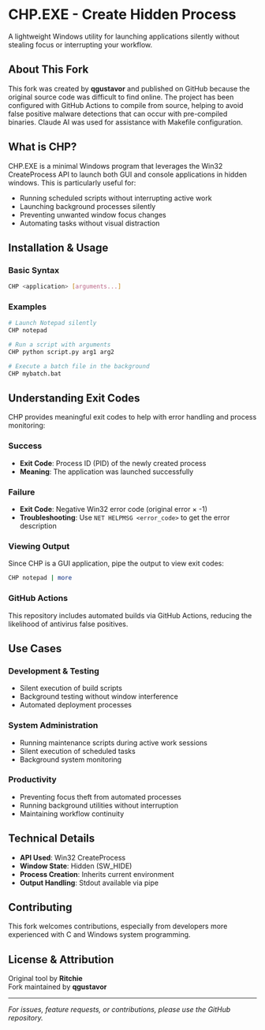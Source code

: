 # CHP.EXE - Create Hidden Process

A lightweight Windows utility for launching applications silently without stealing focus or interrupting your workflow.

## About This Fork

This fork was created by **qgustavor** and published on GitHub because the original source code was difficult to find online. The project has been configured with GitHub Actions to compile from source, helping to avoid false positive malware detections that can occur with pre-compiled binaries. Claude AI was used for assistance with Makefile configuration.

## What is CHP?

CHP.EXE is a minimal Windows program that leverages the Win32 CreateProcess API to launch both GUI and console applications in hidden windows. This is particularly useful for:

- Running scheduled scripts without interrupting active work
- Launching background processes silently
- Preventing unwanted window focus changes
- Automating tasks without visual distraction

## Installation & Usage

### Basic Syntax
```bash
CHP <application> [arguments...]
```

### Examples
```bash
# Launch Notepad silently
CHP notepad

# Run a script with arguments
CHP python script.py arg1 arg2

# Execute a batch file in the background
CHP mybatch.bat
```

## Understanding Exit Codes

CHP provides meaningful exit codes to help with error handling and process monitoring:

### Success
- **Exit Code**: Process ID (PID) of the newly created process
- **Meaning**: The application was launched successfully

### Failure
- **Exit Code**: Negative Win32 error code (original error × -1)
- **Troubleshooting**: Use `NET HELPMSG <error_code>` to get the error description

### Viewing Output
Since CHP is a GUI application, pipe the output to view exit codes:

```bash
CHP notepad | more
```

### GitHub Actions
This repository includes automated builds via GitHub Actions, reducing the likelihood of antivirus false positives.

## Use Cases

### Development & Testing
- Silent execution of build scripts
- Background testing without window interference
- Automated deployment processes

### System Administration
- Running maintenance scripts during active work sessions
- Silent execution of scheduled tasks
- Background system monitoring

### Productivity
- Preventing focus theft from automated processes
- Running background utilities without interruption
- Maintaining workflow continuity

## Technical Details

- **API Used**: Win32 CreateProcess
- **Window State**: Hidden (SW_HIDE)
- **Process Creation**: Inherits current environment
- **Output Handling**: Stdout available via pipe

## Contributing

This fork welcomes contributions, especially from developers more experienced with C and Windows system programming.

## License & Attribution

Original tool by **Ritchie**  
Fork maintained by **qgustavor**

---

*For issues, feature requests, or contributions, please use the GitHub repository.*
